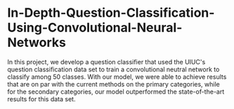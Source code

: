 # In-Depth-Question-Classification-Using-Convolutional-Neural-Networks
In this project, we develop a question classifier that used the UIUC's question classification data set to train a convolutional neutral network to classify among 50 classes. With our model, we were able to achieve results that are on par with the current methods on the primary categories, while for the secondary categories, our model outperformed the state-of-the-art results for this data set.
